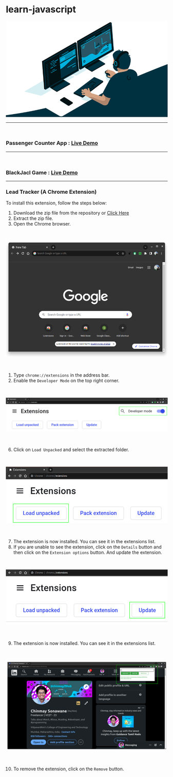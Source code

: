 # learn-javascript

<p align='center'>
<img src="developer.gif">
</p>
<hr>
<br>

### Passenger Counter App : [Live Demo](https://chinmay29hub.github.io/learn-javascript/1.%20Build%20a%20Passenger%20Counter%20App/28.%20Congrats%20&%20recap/)

<hr>
<br>

### BlackJacl Game : [Live Demo](https://chinmay29hub.github.io/learn-javascript/3.%20Build%20a%20Blackjack%20game/54.%20Congrats%20&%20recap/)

<hr>

### Lead Tracker (A Chrome Extension)

To install this extension, follow the steps below:

1. Download the zip file from the repository or [Click Here](https://github.com/chinmay29hub/learn-javascript/raw/5947dec48d062d77a71c8370efead8b002298277/lead_tracker.zip)
2. Extract the zip file.
3. Open the Chrome browser.
   
<br>
<p align='center'>
<img src="images/chrome_browser.png">
</p>
<br>

1. Type `chrome://extensions` in the address bar.
2. Enable the `Developer Mode` on the top right corner.

<br>
<p align='center'>
<img src="images/developer_mode.png">
</p>
<br>

6. Click on `Load Unpacked` and select the extracted folder.

<br>
<p align='center'>
<img src="images/load_extension.png">
</p>
<br>

7. The extension is now installed. You can see it in the extensions list.
8. If you are unable to see the extension, click on the `Details` button and then click on the `Extension options` button. And update the extension.

<br>
<p align='center'>
<img src="images/update.png">
</p>
<br>

9. The extension is now installed. You can see it in the extensions list.
    
<br>
<p align='center'>
<img src="images/try_extension.png">
</p>
<br>
  
10.  To remove the extension, click on the `Remove` button.